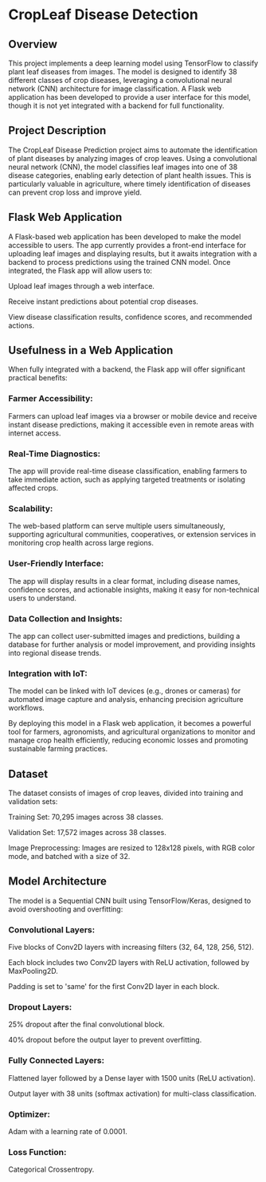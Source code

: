 # CropLeaf Disease Detection

## Overview

This project implements a deep learning model using TensorFlow to classify plant leaf diseases from images. The model is designed to identify 38 different classes of crop diseases, leveraging a convolutional neural network (CNN) architecture for image classification. A Flask web application has been developed to provide a user interface for this model, though it is not yet integrated with a backend for full functionality.

## Project Description

The CropLeaf Disease Prediction project aims to automate the identification of plant diseases by analyzing images of crop leaves. Using a convolutional neural network (CNN), the model classifies leaf images into one of 38 disease categories, enabling early detection of plant health issues. This is particularly valuable in agriculture, where timely identification of diseases can prevent crop loss and improve yield.

## Flask Web Application

A Flask-based web application has been developed to make the model accessible to users. The app currently provides a front-end interface for uploading leaf images and displaying results, but it awaits integration with a backend to process predictions using the trained CNN model. Once integrated, the Flask app will allow users to:





Upload leaf images through a web interface.



Receive instant predictions about potential crop diseases.



View disease classification results, confidence scores, and recommended actions.

## Usefulness in a Web Application

When fully integrated with a backend, the Flask app will offer significant practical benefits:





### Farmer Accessibility: 
Farmers can upload leaf images via a browser or mobile device and receive instant disease predictions, making it accessible even in remote areas with internet access.



### Real-Time Diagnostics: 
The app will provide real-time disease classification, enabling farmers to take immediate action, such as applying targeted treatments or isolating affected crops.



### Scalability: 
The web-based platform can serve multiple users simultaneously, supporting agricultural communities, cooperatives, or extension services in monitoring crop health across large regions.



### User-Friendly Interface: 
The app will display results in a clear format, including disease names, confidence scores, and actionable insights, making it easy for non-technical users to understand.



### Data Collection and Insights: 
The app can collect user-submitted images and predictions, building a database for further analysis or model improvement, and providing insights into regional disease trends.



### Integration with IoT: 
The model can be linked with IoT devices (e.g., drones or cameras) for automated image capture and analysis, enhancing precision agriculture workflows.

By deploying this model in a Flask web application, it becomes a powerful tool for farmers, agronomists, and agricultural organizations to monitor and manage crop health efficiently, reducing economic losses and promoting sustainable farming practices.

## Dataset

The dataset consists of images of crop leaves, divided into training and validation sets:





Training Set: 70,295 images across 38 classes.



Validation Set: 17,572 images across 38 classes.



Image Preprocessing: Images are resized to 128x128 pixels, with RGB color mode, and batched with a size of 32.

## Model Architecture

The model is a Sequential CNN built using TensorFlow/Keras, designed to avoid overshooting and overfitting:





### Convolutional Layers:





Five blocks of Conv2D layers with increasing filters (32, 64, 128, 256, 512).



Each block includes two Conv2D layers with ReLU activation, followed by MaxPooling2D.



Padding is set to 'same' for the first Conv2D layer in each block.



### Dropout Layers:





25% dropout after the final convolutional block.



40% dropout before the output layer to prevent overfitting.



### Fully Connected Layers:





Flattened layer followed by a Dense layer with 1500 units (ReLU activation).



Output layer with 38 units (softmax activation) for multi-class classification.



### Optimizer: 
Adam with a learning rate of 0.0001.



### Loss Function: 
Categorical Crossentropy.
